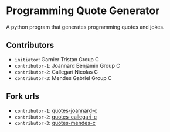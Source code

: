 # Programming Quote Generator

A python program that generates programming quotes and jokes.

## Contributors
- `initiator`: Garnier Tristan Group C
- `contributor-1`: Joannard Benjamin Group C
- `contributor-2`: Callegari Nicolas C
- `contributor-3`: Mendes Gabriel Group C

## Fork urls
- `contributor-1`: [quotes-joannard-c](https://github.com/Destrouille/quotes-callegari-c)
- `contributor-2`: [quotes-callegari-c](https://github.com/JeanEdouart/quotes-joannard-c)
- `contributor-3`: [quotes-mendes-c](https://github.com/Kegab7/quotes-mendes-c)
